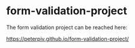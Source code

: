 # form-validation-project

The form validation project can be reached here:

https://peterpiv.github.io/form-validation-project/
